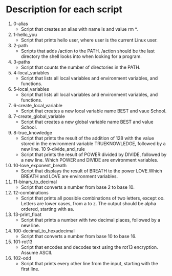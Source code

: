 # Description for each script

1. 0-alias
   * Script that creates an alias with name ls and value rm *.
2. 1-hello_you
   * Script that prints hello user, where user is the current Linux user.
3. 2-path
   * Scripts that adds /action to the PATH. /action should be the last directory the shell looks into when looking for a program.
4. 3-paths
   * Script that counts the number of directories in the PATH.
5. 4-local_variables
   * Script that lists all local variables and environment variables, and functions.
6. 5-local_variables
   * Script that lists all local variables and environment variables, and functions.
7. 6-create_local_variable
   * Script  that creates a new local variable name BEST and vaue School.
8. 7-create_global_variable
   * Script that creates a new global variable name BEST and value School.
9. 8-true_knowledge
   * Script that prints the result of the addition of 128 with the value stored in the environment variable TRUEKNOWLEDGE, followed by a new line.
10 9-divide_and_rule
   * Script that prints the result of POWER divided by DIVIDE, followed by a new line. Which POWER and DIVIDE are environment variables.
11. 10-love_exponent_breath
    * Script that displays the result of BREATH to the power LOVE.Which BREATH and LOVE are environment variables.
12. 11-binary_to_decimal
    * Script that converts a number from base 2 to base 10.
13. 12-combinations
    * Script that prints all possible combinations of two letters, except oo. Letters are lower cases, from a to z. The output should be alpha ordered, starting with aa.
14. 13-print_float
    * Script that prints a number with two decimal places, followed by a new line.
15. 100-decimal_to_hexadecimal
    * Script that converts a number from base 10 to base 16.
16. 101-rot13
    * Script that encodes and decodes text using the rot13 encryption. Assume ASCII.
17. 102-odd
    * Script that prints every other line from the input, starting with the first line.
